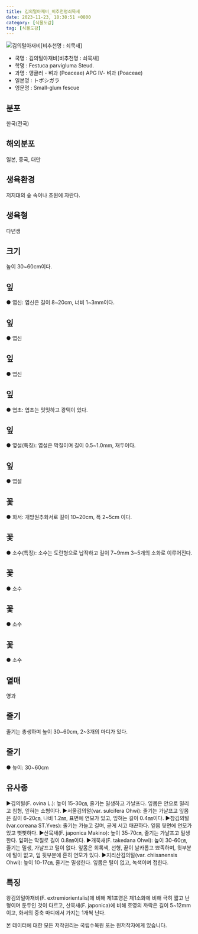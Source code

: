 ```yaml
---
title: 김의털아재비_비추천명쇠묵새
date: 2023-11-23, 18:38:51 +0800
category: [식물도감]
tag: [식물도감]
---
```




![김의털아재비[비추천명 : 쇠묵새]](http://www.nature.go.kr/fileUpload/plants/basic/Gramineae/Festuca/14476/1_th2.JPG)
- 국명 : 김의털아재비[비추천명 : 쇠묵새]
- 학명 : Festuca parvigluma Steud.
- 과명 : 앵글러 - 벼과 (Poaceae) APG Ⅳ- 벼과 (Poaceae)
- 일본명 : トボシガラ
- 영문명 : Small-glum fescue


## 분포
한국(전국)
## 해외분포
일본, 중국, 대만
## 생육환경
저지대의 숲 속이나 초원에 자란다.
## 생육형
다년생
## 크기
높이 30~60cm이다.
## 잎
● 엽신: 엽신은 길이 8~20cm, 너비 1~3mm이다.
## 잎
● 엽신
## 잎
● 엽신
## 잎
● 엽초: 엽초는 밋밋하고 광택이 있다.
## 잎
● 옆설(특징): 엽설은 막질이며 길이 0.5~1.0mm, 재두이다.
## 잎
● 엽설
## 꽃
● 화서: 개방원추화서로 길이 10~20cm, 폭 2~5cm 이다.
## 꽃
● 소수(특징): 소수는 도란형으로 납작하고 길이 7~9mm 3~5개의 소화로 이루어진다.
## 꽃
● 소수
## 꽃
● 소수
## 꽃
● 소수
## 열매
영과
## 줄기
 줄기는 총생하며 높이 30~60cm, 2~3개의 마디가 있다.
## 줄기
● 높이: 30~60cm
## 유사종
▶김의털(F. ovina L.): 높이 15-30㎝, 줄기는 밀생하고 가냘프다. 잎몸은 안으로 밀리고 침형, 잎혀는 소형이다. ▶서울김의털(var. sulcifera Ohwi): 줄기는 가냘프고 잎몸은 길이 6-20㎝, 나비 1.2㎜, 표면에 연모가 있고, 잎혀는 길이 0.4㎜이다.▶참김의털(var.coreana ST.Yves): 줄기는 가늘고 길며, 곧게 서고 매끈하다. 잎몸 뒷면에 연모가 있고 뻣뻣하다. ▶산묵새(F. japonica Makino): 높이 35-70㎝, 줄기는 가냘프고 밀생한다. 잎혀는 막질로 길이 0.8㎜이다. ▶개묵새(F. takedana Ohwi): 높이 30-60㎝, 줄기는 밀생, 가냘프고 털이 없다. 잎몸은 회록색, 선형, 끝이 날카롭고 뾰족하며, 윗부분에 털이 없고, 잎 뒷부분에 흔히 연모가 있다. ▶지리산김의털(var. chiisanensis Ohwi): 높이 10-17㎝, 줄기는 밀생한다. 잎몸은 털이 없고, 녹색이며 접힌다.
## 특징
왕김의털아재비(F. extremiorientalis)에 비해 제1포영은 제1소화에 비해 극히 짧고 난형이며 둔두인 것이 다르고, 산묵새(F. japonica)에 비해 호영의 까락은 길이 5~12mm이고, 화서의 중축 마디에서 가지는 1개씩 난다.






본 데이터에 대한 모든 저작권리는 국립수목원 또는 원저작자에게 있습니다.
